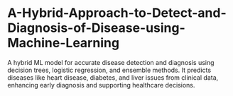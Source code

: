 # A-Hybrid-Approach-to-Detect-and-Diagnosis-of-Disease-using-Machine-Learning
A hybrid ML model for accurate disease detection and diagnosis using decision trees, logistic regression, and ensemble methods. It predicts diseases like heart disease, diabetes, and liver issues from clinical data, enhancing early diagnosis and supporting healthcare decisions.
